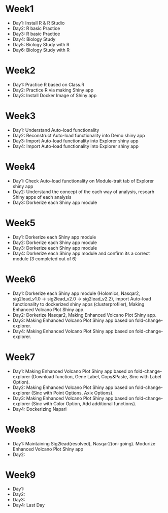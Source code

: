 # Week1
 - Day1: Install R & R Studio
 - Day2: R basic Practice
 - Day3: R basic Practice
 - Day4: Biology Study
 - Day5: Biology Study with R
 - Day6: Biology Study with R

# Week2
 - Day1: Practice R based on Class.R
 - Day2: Practice R via making Shiny app
 - Day3: Install Docker Image of Shiny app

# Week3
 - Day1: Understand Auto-load functionality
 - Day2: Reconstruct Auto-load functionality into Demo shiny app
 - Day3: Import Auto-load functionality into Explorer shiny app
 - Day4: Import Auto-load functionality into Explorer shiny app

# Week4
 - Day1: Check Auto-load functionality on Module-trait tab of Explorer shiny app
 - Day2: Understand the concept of the each way of analysis, researh Shiny apps of each analysis
 - Day3: Dorkerize each Shiny app module

# Week5
 - Day1: Dorkerize each Shiny app module
 - Day2: Dorkerize each Shiny app module
 - Day3: Dorkerize each Shiny app module
 - Day4: Dorkerize each Shiny app module and confirm its a correct module (3 completed out of 6)

# Week6
 - Day1: Dorkerize each Shiny app module (Holomics, Nasqar2, sig2lead_v1.0 → sig2lead_v2.0 → sig2lead_v2.2), import Auto-load functionality to dockerized shiny apps (clusterprofiler), Making Enhanced Volcano Plot Shiny app.
 - Day2: Dorkerize Nasqar2, Making Enhanced Volcano Plot Shiny app.
 - Day3: Making Enhanced Volcano Plot Shiny app based on fold-change-explorer.
 - Day4: Making Enhanced Volcano Plot Shiny app based on fold-change-explorer.

# Week7
 - Day1: Making Enhanced Volcano Plot Shiny app based on fold-change-explorer (Download function, Gene Label, Copy&Paste, Sinc with Label Option).
 - Day2: Making Enhanced Volcano Plot Shiny app based on fold-change-explorer (Sinc with Point Options, Axix Options).
 - Day3: Making Enhanced Volcano Plot Shiny app based on fold-change-explorer (Sinc with Color Option, Add additional functions).
 - Day4: Dockerizing Napari

# Week8
 - Day1: Maintaining Sig2lead(resolved), Nasqar2(on-going). Modurize Enhanced Volcano Plot Shiny app
 - Day2: 

# Week9
 - Day1: 
 - Day2: 
 - Day3: 
 - Day4: Last Day


